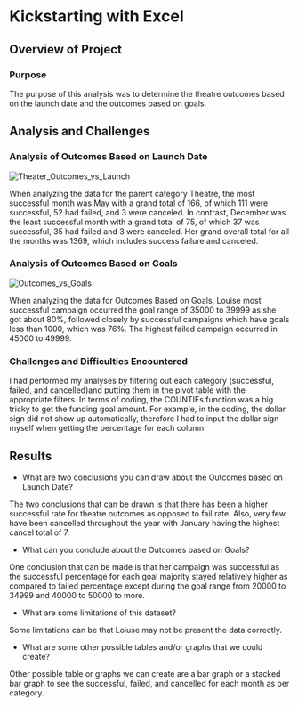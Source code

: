 # Kickstarting with Excel

## Overview of Project

### Purpose

The purpose of this analysis was to determine the theatre outcomes based on the launch date and the outcomes based on goals. 

## Analysis and Challenges

### Analysis of Outcomes Based on Launch Date

![Theater_Outcomes_vs_Launch](https://user-images.githubusercontent.com/112192556/187800817-496e3d49-d99d-4062-bb3d-54dc9b3c6eef.png)

When analyzing the data for the parent category Theatre, the most successful month was May  with a grand total of 166, of which 111 were successful, 52 had failed, and 3 were canceled. In contrast, December was the least successful month with a grand total of 75, of which 37 was successful, 35 had failed and 3 were canceled. Her grand overall total for all the months was 1369, which includes success failure and canceled.

### Analysis of Outcomes Based on Goals

![Outcomes_vs_Goals](https://user-images.githubusercontent.com/112192556/187799870-9216e87e-3f05-4428-bf66-2f8a49d37c21.png)

When analyzing the data for Outcomes Based on Goals, Louise most successful campaign occurred the goal range of 35000 to 39999 as she got about 80%, followed closely by successful campaigns which have goals less than 1000, which was 76%. The highest failed campaign occurred in 45000 to 49999. 


### Challenges and Difficulties Encountered

I had performed my analyses by filtering out each category (successful, failed, and cancelled)and putting them in the pivot table with the appropriate filters. In terms of coding, the COUNTIFs function was a big tricky to get the funding goal amount. For example, in the coding, the dollar sign did not show up automatically, therefore I had to input the dollar sign myself when getting the percentage for each column. 

## Results

- What are two conclusions you can draw about the Outcomes based on Launch Date?

The two conclusions that can be drawn is that there has been a higher successful rate for theatre outcomes as opposed to fail rate. Also, very few have been cancelled throughout the year with January having the highest cancel total of 7.

- What can you conclude about the Outcomes based on Goals?

One conclusion that can be made is that her campaign was successful as the  successful percentage for each goal majority stayed relatively higher as compared to failed percentage except during the goal range from 20000 to 34999 and 40000 to 50000 to more.

- What are some limitations of this dataset?

Some limitations can be that Loiuse may not be present the data correctly.

- What are some other possible tables and/or graphs that we could create?

Other possible table or graphs we can create are a bar graph or a stacked bar graph to see the successful, failed, and cancelled for each month as per category. 

